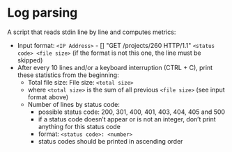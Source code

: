 # Log parsing
A script that reads stdin line by line and computes metrics:

- Input format: `<IP Address>` - [<date>] "GET /projects/260 HTTP/1.1" `<status code> <file size>` (if the format is not this one, the line must be skipped)
- After every 10 lines and/or a keyboard interruption (CTRL + C), print these statistics from the beginning:
    - Total file size: File size: `<total size>`
    - where `<total size>` is the sum of all previous `<file size>` (see input format above)
    - Number of lines by status code:
        - possible status code: 200, 301, 400, 401, 403, 404, 405 and 500
        - if a status code doesn’t appear or is not an integer, don’t print anything for this status code
        - format: `<status code>: <number>`
        - status codes should be printed in ascending order